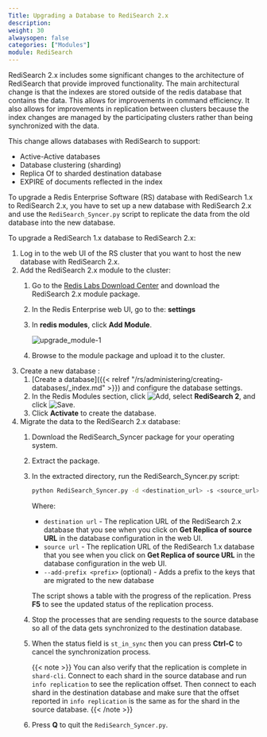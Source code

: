 ```yaml
---
Title: Upgrading a Database to RediSearch 2.x
description:
weight: 30
alwaysopen: false
categories: ["Modules"]
module: RediSearch
---
```

RediSearch 2.x includes some significant changes to the architecture of RediSearch that provide improved functionality.
The main architectural change is that the indexes are stored outside of the redis database that contains the data.
This allows for improvements in command efficiency.
It also allows for improvements in replication between clusters because the index changes are managed by the participating clusters rather than being synchronized with the data.

This change allows databases with RediSearch to support:

- Active-Active databases
- Database clustering (sharding)
- Replica Of to sharded destination database
- EXPIRE of documents reflected in the index

To upgrade a Redis Enterprise Software (RS) database with RediSearch 1.x to RediSearch 2.x, you have to set up a new database with RediSearch 2.x and use the `RediSearch_Syncer.py` script to replicate the data from the old database into the new database.

To upgrade a RediSearch 1.x database to RediSearch 2.x:

1. Log in to the web UI of the RS cluster that you want to host the new database with RediSearch 2.x.
1. Add the RediSearch 2.x module to the cluster:
    1. Go to the [Redis Labs Download Center](https://redislabs.com/download-center/modules/) and download the RediSearch 2.x module package.
    1. In the Redis Enterprise web UI, go to the: **settings**
    1. In **redis modules**, click **Add Module**.

       ![upgrade_module-1](/images/rs/upgrade_module-1.png?width=1600&height=956)

    1. Browse to the module package and upload it to the cluster.
1. Create a new database :
    1. [Create a database]({{< relref "/rs/administering/creating-databases/_index.md" >}}) and configure the database settings.
    1. In the Redis Modules section, click ![Add](/images/rs/icon_add.png#no-click "Add"), select **RediSearch 2**, and click ![Save](/images/rs/icon_save.png#no-click "Save").
    1. Click **Activate** to create the database.
1. Migrate the data to the RediSearch 2.x database:
    1. Download the RediSearch_Syncer package for your operating system.
    1. Extract the package.
    1. In the extracted directory, run the RediSearch_Syncer.py script:

        ```sh
        python RediSearch_Syncer.py -d <destination_url> -s <source_url> [-l] [--add-prefix <prefix>]
        ```

        Where:

        - `destination url` - The replication URL of the RediSearch 2.x database that you see when you click on **Get Replica of source URL** in the database configuration in the web UI.
        - `source url` - The replication URL of the RediSearch 1.x database that you see when you click on **Get Replica of source URL** in the database configuration in the web UI.
        - `--add-prefix <prefix>` (optional) - Adds a prefix to the keys that are migrated to the new database

        The script shows a table with the progress of the replication.
        Press **F5** to see the updated status of the replication process.

    1. Stop the processes that are sending requests to the source database so all of the data gets synchronized to the destination database.
    1. When the status field is `st_in_sync` then you can press **Ctrl-C** to cancel the synchronization process.

        {{< note >}}
        You can also verify that the replication is complete in `shard-cli`. Connect to each shard in the source database and run `info replication` to see the replication offset.
        Then connect to each shard in the destination database and make sure that the offset reported in `info replication` is the same as for the shard in the source database.
        {{< /note >}}

    1. Press **Q** to quit the `RediSearch_Syncer.py`.
